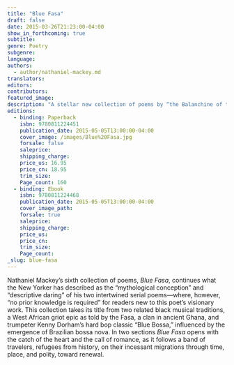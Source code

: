 ```yaml
---
title: "Blue Fasa"
draft: false
date: 2015-03-26T21:23:00-04:00
show_in_forthcoming: true
subtitle:
genre: Poetry
subgenre:
language:
authors:
  - author/nathaniel-mackey.md
translators:
editors:
contributors:
featured_image:
description: "A stellar new collection of poems by “the Balanchine of the architecture dance” (_The New York Times_), and winner of the National Book Award in poetry "
editions:
  - binding: Paperback
    isbn: 9780811224451
    publication_date: 2015-05-05T13:00:00-04:00
    cover_image: /images/Blue%20Fasa.jpg
    forsale: false
    saleprice:
    shipping_charge:
    price_us: 16.95
    price_cn: 18.95
    trim_size:
    Page_count: 160
  - binding: Ebook
    isbn: 9780811224468
    publication_date: 2015-05-05T13:00:00-04:00
    cover_image_path:
    forsale: true
    saleprice:
    shipping_charge:
    price_us:
    price_cn:
    trim_size:
    Page_count:
_slug: blue-fasa
---
```


Nathaniel Mackey’s sixth collection of poems, _Blue Fasa_, continues what the New Yorker has described as the “mythological conception” and “descriptive daring” of his two intertwined serial poems—where, however, “no prior knowledge is required” for readers new to this poet’s visionary work. This collection takes its title from two related black musical traditions, a West African griot epic as told by the Fasa, a clan in ancient Ghana, and trumpeter Kenny Dorham’s hard bop classic “Blue Bossa,” influenced by the emergence of Brazilian bossa nova. In two sections _Blue Fasa_ opens with the catch of the heart and the call of romance, as it follows a band of travelers, refugees from history, on their incessant migrations through time, place, and polity, toward renewal.

